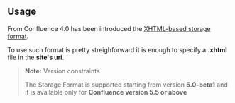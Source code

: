 ## Usage

From Confluence 4.0 has been introduced the [XHTML-based storage format](https://confluence.atlassian.com/doc/confluence-storage-format-790796544.html).

To use such format is pretty streighforward it is enough to specify a **.xhtml** file in the **site's uri**.

> **Note:** Version constraints
>
> The Storage Format is supported starting from version **5.0-beta1** and it is available only for **Confluence version 5.5 or above**
>
